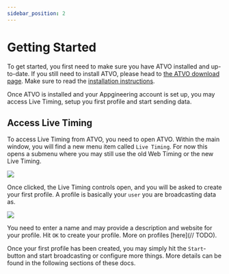 ```yaml
---
sidebar_position: 2
---
```


# Getting Started

To get started, you first need to make sure you have ATVO installed and up-to-date. If you still need to install ATVO,
please head to [the ATVO download page](https://atvo.appgineering.com/Download). Make sure to read the
[installation instructions](../../../atvo/appgineering-tv-overlay-for-iracing/intro).

Once ATVO is installed and your Appgineering account is set up, you may access Live Timing, setup you first profile
and start sending data.

## Access Live Timing

To access Live Timing from ATVO, you need to open ATVO. Within the main window, you will find a new menu item called
`Live Timing`. For now this opens a submenu where you may still use the old Web Timing or the new Live Timing.

![](/img/atvo-menu-bar.png)

Once clicked, the Live Timing controls open, and you will be asked to create your first profile. A profile is basically
your `user` you are broadcasting data as.

![](/img/atvo-create-first-profile.png)

You need to enter a name and may provide a description and website for your profile. Hit `OK` to create your profile.
More on profiles [here](// TODO).

Once your first profile has been created, you may simply hit the `Start`-button and start broadcasting or configure
more things. More details can be found in the following sections of these docs.
